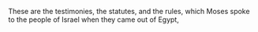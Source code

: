 These are the testimonies, the statutes, and the rules, which Moses spoke to the people of Israel when they came out of Egypt,
